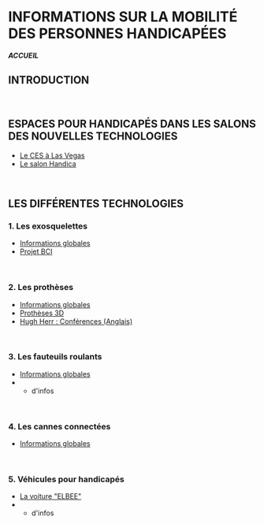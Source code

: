 # INFORMATIONS SUR LA MOBILITÉ DES PERSONNES HANDICAPÉES  
**_ACCUEIL_**
## INTRODUCTION  
 
<br/>

## ESPACES POUR HANDICAPÉS DANS LES SALONS DES NOUVELLES TECHNOLOGIES
* [Le CES à Las Vegas](ces.md)
* [Le salon Handica](handica.md) 

<br/>

## LES DIFFÉRENTES TECHNOLOGIES

### 1. Les exosquelettes 
- [Informations globales](exoprésent.md)
- [Projet BCI](BCI.md)

<br/>

### 2. Les prothèses
- [Informations globales](Prothèseinfo.md)
- [Prothèses 3D](Prothèse3D.md)
- [Hugh Herr : Conférences (Anglais)](Hughvidéo.md)

<br/>

### 3. Les fauteuils roulants
- [Informations globales](fauteuilinfo.md)
- + d'infos

<br/>

### 4. Les cannes connectées
- [Informations globales](Canneconnectée.md)

<br/>

### 5. Véhicules pour handicapés
- [La voiture "ELBEE"](Elbee.md)
- + d'infos

